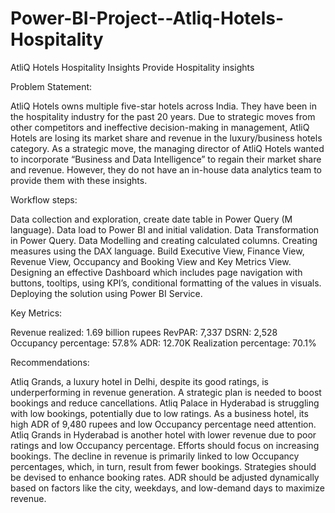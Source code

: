 # Power-BI-Project--Atliq-Hotels-Hospitality

AtliQ Hotels Hospitality Insights Provide Hospitality insights

Problem Statement:

AtliQ Hotels owns multiple five-star hotels across India. They have been in the hospitality industry for the past 20 years. Due to strategic moves from other competitors and ineffective decision-making in management, AtliQ Hotels are losing its market share and revenue in the luxury/business hotels category. As a strategic move, the managing director of AtliQ Hotels wanted to incorporate “Business and Data Intelligence” to regain their market share and revenue. However, they do not have an in-house data analytics team to provide them with these insights.

Workflow steps:

Data collection and exploration, create date table in Power Query (M language). Data load to Power BI and initial validation. Data Transformation in Power Query. Data Modelling and creating calculated columns. Creating measures using the DAX language. Build Executive View, Finance View, Revenue View, Occupancy and Booking View and Key Metrics View. Designing an effective Dashboard which includes page navigation with buttons, tooltips, using KPI’s, conditional formatting of the values in visuals. Deploying the solution using Power BI Service.

Key Metrics: 

Revenue realized: 1.69 billion rupees RevPAR: 7,337 DSRN: 2,528 Occupancy percentage: 57.8% ADR: 12.70K Realization percentage: 70.1%

Recommendations:

Atliq Grands, a luxury hotel in Delhi, despite its good ratings, is underperforming in revenue generation. A strategic plan is needed to boost bookings and reduce cancellations. Atliq Palace in Hyderabad is struggling with low bookings, potentially due to low ratings. As a business hotel, its high ADR of 9,480 rupees and low Occupancy percentage need attention. Atliq Grands in Hyderabad is another hotel with lower revenue due to poor ratings and low Occupancy percentage. Efforts should focus on increasing bookings. The decline in revenue is primarily linked to low Occupancy percentages, which, in turn, result from fewer bookings. Strategies should be devised to enhance booking rates. ADR should be adjusted dynamically based on factors like the city, weekdays, and low-demand days to maximize revenue.
